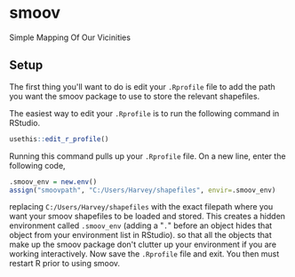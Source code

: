 # smoov
Simple Mapping Of Our Vicinities

## Setup

The first thing you'll want to do is edit your `.Rprofile` file to add the
path you want the smoov package to use to store the relevant shapefiles.

The easiest way to edit your `.Rprofile` is to run the following command in
RStudio.

```r
usethis::edit_r_profile()
```

Running this command pulls up your `.Rprofile` file. On a new line, enter the
following code,

```r
.smoov_env = new.env()
assign("smoovpath", "C:/Users/Harvey/shapefiles", envir=.smoov_env)
```
replacing `C:/Users/Harvey/shapefiles` with the exact filepath
where you want your smoov shapefiles to be loaded and stored.
This creates a hidden environment called `.smoov_env` (adding a "`.`"
before an object hides that object from your environment list in RStudio).
so that all the objects that make up the smoov package don't clutter up
your environment if you are working interactively. Now save the `.Rprofile`
file and exit. You then must restart R prior to using smoov.
